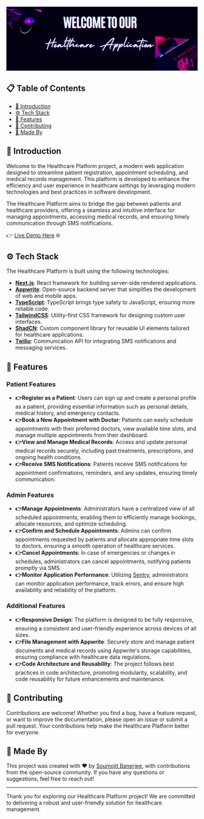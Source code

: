 [![Healthcare Platform](https://github.com/masterSoumojit007/healthcare_carepulse/blob/main/public/assets/images/banner.png)](https://healthcare-carepulse.vercel.app/)

## 📋 Table of Contents
- [🤖 Introduction](#-introduction)
- [⚙️ Tech Stack](#️-tech-stack)
- [🔋 Features](#-features)
- [📝 Contributing](#-contributing)
- [🚀 Made By](#-made-by)

## 🤖 Introduction
Welcome to the Healthcare Platform project, a modern web application designed to streamline patient registration, appointment scheduling, and medical records management. This platform is developed to enhance the efficiency and user experience in healthcare settings by leveraging modern technologies and best practices in software development.

The Healthcare Platform aims to bridge the gap between patients and healthcare providers, offering a seamless and intuitive interface for managing appointments, accessing medical records, and ensuring timely communication through SMS notifications.

👉 [Live Demo Here](https://healthcare-carepulse.vercel.app/) 🌐

## ⚙️ Tech Stack
The Healthcare Platform is built using the following technologies:
- **[Next.js](https://nextjs.org/)**: React framework for building server-side rendered applications.
- **[Appwrite](https://appwrite.io/)**: Open-source backend server that simplifies the development of web and mobile apps.
- **[TypeScript](https://www.typescriptlang.org/)**: TypeScript brings type safety to JavaScript, ensuring more reliable code.
- **[TailwindCSS](https://tailwindcss.com/)**: Utility-first CSS framework for designing custom user interfaces.
- **[ShadCN](https://shadcn.dev/)**: Custom component library for reusable UI elements tailored for healthcare applications.
- **[Twilio](https://www.twilio.com/)**: Communication API for integrating SMS notifications and messaging services.

## 🔋 Features

### Patient Features
- **👉Register as a Patient**: Users can sign up and create a personal profile as a patient, providing essential information such as personal details, medical history, and emergency contacts.
- **👉Book a New Appointment with Doctor**: Patients can easily schedule appointments with their preferred doctors, view available time slots, and manage multiple appointments from their dashboard.
- **👉View and Manage Medical Records**: Access and update personal medical records securely, including past treatments, prescriptions, and ongoing health conditions.
- **👉Receive SMS Notifications**: Patients receive SMS notifications for appointment confirmations, reminders, and any updates, ensuring timely communication.

### Admin Features
- **👉Manage Appointments**: Administrators have a centralized view of all scheduled appointments, enabling them to efficiently manage bookings, allocate resources, and optimize scheduling.
- **👉Confirm and Schedule Appointments**: Admins can confirm appointments requested by patients and allocate appropriate time slots to doctors, ensuring a smooth operation of healthcare services.
- **👉Cancel Appointments**: In case of emergencies or changes in schedules, administrators can cancel appointments, notifying patients promptly via SMS.
- **👉Monitor Application Performance**: Utilizing [Sentry](https://sentry.io/), administrators can monitor application performance, track errors, and ensure high availability and reliability of the platform.

### Additional Features
- **👉Responsive Design**: The platform is designed to be fully responsive, ensuring a consistent and user-friendly experience across devices of all sizes.
- **👉File Management with Appwrite**: Securely store and manage patient documents and medical records using Appwrite's storage capabilities, ensuring compliance with healthcare data regulations.
- **👉Code Architecture and Reusability**: The project follows best practices in code architecture, promoting modularity, scalability, and code reusability for future enhancements and maintenance.

## 📝 Contributing

Contributions are welcome! Whether you find a bug, have a feature request, or want to improve the documentation, please open an issue or submit a pull request. Your contributions help make the Healthcare Platform better for everyone.

## 🚀 Made By

This project was created with ❤️ by [Soumojit Banerjee](https://github.com/fiona02), with contributions from the open-source community. If you have any questions or suggestions, feel free to reach out!

---

Thank you for exploring our Healthcare Platform project! We are committed to delivering a robust and user-friendly solution for healthcare management.
